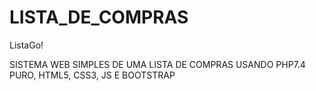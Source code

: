# LISTA_DE_COMPRAS
ListaGo!

SISTEMA WEB SIMPLES DE UMA LISTA DE COMPRAS USANDO PHP7.4 PURO, HTML5, CSS3, JS E BOOTSTRAP
